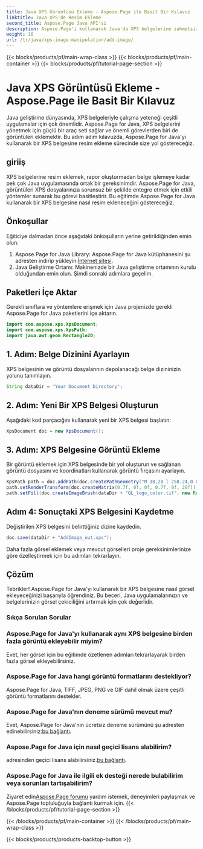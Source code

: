 ```yaml
---
title: Java XPS Görüntüsü Ekleme - Aspose.Page ile Basit Bir Kılavuz
linktitle: Java XPS'de Resim Ekleme
second_title: Aspose.Page Java API'si
description: Aspose.Page'i kullanarak Java'da XPS belgelerine zahmetsizce nasıl resim ekleyeceğinizi öğrenin. Bu adım adım kılavuzla belge işleme sürecinizi geliştirin.
weight: 10
url: /tr/java/xps-image-manipulation/add-image/
---
```


{{< blocks/products/pf/main-wrap-class >}}
{{< blocks/products/pf/main-container >}}
{{< blocks/products/pf/tutorial-page-section >}}

# Java XPS Görüntüsü Ekleme - Aspose.Page ile Basit Bir Kılavuz

Java geliştirme dünyasında, XPS belgeleriyle çalışma yeteneği çeşitli uygulamalar için çok önemlidir. Aspose.Page for Java, XPS belgelerini yönetmek için güçlü bir araç seti sağlar ve önemli görevlerden biri de görüntüleri eklemektir. Bu adım adım kılavuzda, Aspose.Page for Java'yı kullanarak bir XPS belgesine resim ekleme sürecinde size yol göstereceğiz.
## giriiş
XPS belgelerine resim eklemek, rapor oluşturmadan belge işlemeye kadar pek çok Java uygulamasında ortak bir gereksinimdir. Aspose.Page for Java, görüntüleri XPS dosyalarınıza sorunsuz bir şekilde entegre etmek için etkili yöntemler sunarak bu görevi basitleştirir. Bu eğitimde Aspose.Page for Java kullanarak bir XPS belgesine nasıl resim ekleneceğini göstereceğiz.
## Önkoşullar
Eğiticiye dalmadan önce aşağıdaki önkoşulların yerine getirildiğinden emin olun:
1.  Aspose.Page for Java Library: Aspose.Page for Java kütüphanesini şu adresten indirip yükleyin:[İnternet sitesi](https://releases.aspose.com/page/java/).
2. Java Geliştirme Ortamı: Makinenizde bir Java geliştirme ortamının kurulu olduğundan emin olun.
Şimdi sonraki adımlara geçelim.
## Paketleri İçe Aktar
Gerekli sınıflara ve yöntemlere erişmek için Java projenizde gerekli Aspose.Page for Java paketlerini içe aktarın.
```java
import com.aspose.xps.XpsDocument;
import com.aspose.xps.XpsPath;
import java.awt.geom.Rectangle2D;
```
## 1. Adım: Belge Dizinini Ayarlayın
XPS belgesinin ve görüntü dosyalarının depolanacağı belge dizininizin yolunu tanımlayın.
```java
String dataDir = "Your Document Directory";
```
## 2. Adım: Yeni Bir XPS Belgesi Oluşturun
Aşağıdaki kod parçacığını kullanarak yeni bir XPS belgesi başlatın:
```java
XpsDocument doc = new XpsDocument();
```
## 3. Adım: XPS Belgesine Görüntü Ekleme
Bir görüntü eklemek için XPS belgesinde bir yol oluşturun ve sağlanan görüntü dosyasını ve koordinatları kullanarak görüntü fırçasını ayarlayın.
```java
XpsPath path = doc.addPath(doc.createPathGeometry("M 30,20 l 258.24,0 0,56.64 -258.24,0 Z"));
path.setRenderTransform(doc.createMatrix(0.7f, 0f, 0f, 0.7f, 0f, 20f));
path.setFill(doc.createImageBrush(dataDir + "QL_logo_color.tif", new Rectangle2D.Double(0f, 0f, 258.24f, 56.64f), new Rectangle2D.Double(50f, 20f, 193.68f, 42.48f)));
```
## Adım 4: Sonuçtaki XPS Belgesini Kaydetme
Değiştirilen XPS belgesini belirttiğiniz dizine kaydedin.
```java
doc.save(dataDir + "AddImage_out.xps");
```
Daha fazla görsel eklemek veya mevcut görselleri proje gereksinimlerinize göre özelleştirmek için bu adımları tekrarlayın.
## Çözüm
Tebrikler! Aspose.Page for Java'yı kullanarak bir XPS belgesine nasıl görsel ekleyeceğinizi başarıyla öğrendiniz. Bu beceri, Java uygulamalarınızın ve belgelerinizin görsel çekiciliğini artırmak için çok değerlidir.
### Sıkça Sorulan Sorular
### Aspose.Page for Java'yı kullanarak aynı XPS belgesine birden fazla görüntü ekleyebilir miyim?
Evet, her görsel için bu eğitimde özetlenen adımları tekrarlayarak birden fazla görsel ekleyebilirsiniz.
### Aspose.Page for Java hangi görüntü formatlarını destekliyor?
Aspose.Page for Java, TIFF, JPEG, PNG ve GIF dahil olmak üzere çeşitli görüntü formatlarını destekler.
### Aspose.Page for Java'nın deneme sürümü mevcut mu?
 Evet, Aspose.Page for Java'nın ücretsiz deneme sürümünü şu adresten edinebilirsiniz:[bu bağlantı](https://releases.aspose.com/).
### Aspose.Page for Java için nasıl geçici lisans alabilirim?
 adresinden geçici lisans alabilirsiniz.[bu bağlantı](https://purchase.aspose.com/temporary-license/).
### Aspose.Page for Java ile ilgili ek desteği nerede bulabilirim veya sorunları tartışabilirim?
 Ziyaret edin[Aspose.Page forumu](https://forum.aspose.com/c/page/39) yardım istemek, deneyimleri paylaşmak ve Aspose.Page topluluğuyla bağlantı kurmak için.
{{< /blocks/products/pf/tutorial-page-section >}}

{{< /blocks/products/pf/main-container >}}
{{< /blocks/products/pf/main-wrap-class >}}

{{< blocks/products/products-backtop-button >}}
